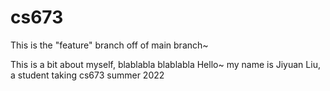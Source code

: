 # cs673
This is the "feature" branch off of main branch~



This is a bit about myself, blablabla blablabla
Hello~ my name is Jiyuan Liu, a student taking cs673 summer 2022
